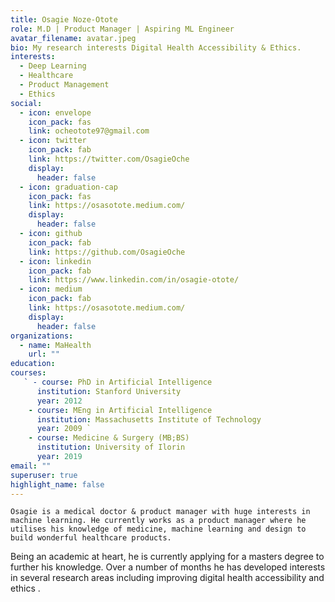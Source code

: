 ```yaml
---
title: Osagie Noze-Otote
role: M.D | Product Manager | Aspiring ML Engineer
avatar_filename: avatar.jpeg
bio: My research interests Digital Health Accessibility & Ethics.
interests:
  - Deep Learning
  - Healthcare
  - Product Management
  - Ethics
social:
  - icon: envelope
    icon_pack: fas
    link: ocheotote97@gmail.com
  - icon: twitter
    icon_pack: fab
    link: https://twitter.com/OsagieOche
    display:
      header: false
  - icon: graduation-cap
    icon_pack: fas
    link: https://osasotote.medium.com/
    display:
      header: false
  - icon: github
    icon_pack: fab
    link: https://github.com/OsagieOche
  - icon: linkedin
    icon_pack: fab
    link: https://www.linkedin.com/in/osagie-otote/
  - icon: medium
    icon_pack: fab
    link: https://osasotote.medium.com/
    display:
      header: false
organizations:
  - name: MaHealth
    url: ""
education:
courses:
   ` - course: PhD in Artificial Intelligence
      institution: Stanford University
      year: 2012 
    - course: MEng in Artificial Intelligence
      institution: Massachusetts Institute of Technology
      year: 2009 `
    - course: Medicine & Surgery (MB;BS)
      institution: University of Ilorin
      year: 2019
email: ""
superuser: true
highlight_name: false
---
```

`Osagie is a medical doctor & product manager with huge interests in machine learning. He currently works as a product manager where he utilises his knowledge of medicine, machine learning and design to build wonderful healthcare products.`

Being an academic at heart, he is currently applying for a masters degree to further his knowledge. Over a number of months he has developed interests in several research areas including improving digital health accessibility and ethics .

<!-- {{< icon name="download" pack="fas" >}} Download my {{< staticref "https://docs.google.com/document/d/1MncxZLJI5s1k-Y4G7_Ii06Ft0SY4rBdywrNy8u6J-bY/edit" "newtab" >}}resumé{{< /staticref >}}. -->
